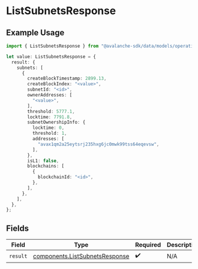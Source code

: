 # ListSubnetsResponse

## Example Usage

```typescript
import { ListSubnetsResponse } from "@avalanche-sdk/data/models/operations";

let value: ListSubnetsResponse = {
  result: {
    subnets: [
      {
        createBlockTimestamp: 2899.13,
        createBlockIndex: "<value>",
        subnetId: "<id>",
        ownerAddresses: [
          "<value>",
        ],
        threshold: 5777.1,
        locktime: 7791.8,
        subnetOwnershipInfo: {
          locktime: 0,
          threshold: 1,
          addresses: [
            "avax1qm2a25eytsrj235hxg6jc0mwk99tss64eqevsw",
          ],
        },
        isL1: false,
        blockchains: [
          {
            blockchainId: "<id>",
          },
        ],
      },
    ],
  },
};
```

## Fields

| Field                                                                            | Type                                                                             | Required                                                                         | Description                                                                      |
| -------------------------------------------------------------------------------- | -------------------------------------------------------------------------------- | -------------------------------------------------------------------------------- | -------------------------------------------------------------------------------- |
| `result`                                                                         | [components.ListSubnetsResponse](../../models/components/listsubnetsresponse.md) | :heavy_check_mark:                                                               | N/A                                                                              |